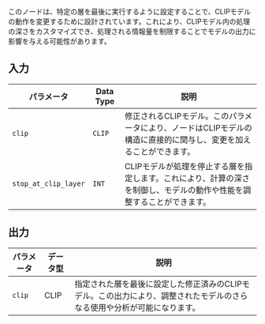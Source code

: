 このノードは、特定の層を最後に実行するように設定することで、CLIPモデルの動作を変更するために設計されています。これにより、CLIPモデル内の処理の深さをカスタマイズでき、処理される情報量を制限することでモデルの出力に影響を与える可能性があります。

## 入力

| パラメータ            | Data Type | 説明 |
|---------------------|--------------|-------------|
| `clip`               | `CLIP`      | 修正されるCLIPモデル。このパラメータにより、ノードはCLIPモデルの構造に直接的に関与し、変更を加えることができます。 |
| `stop_at_clip_layer` | `INT`       | CLIPモデルが処理を停止する層を指定します。これにより、計算の深さを制御し、モデルの動作や性能を調整することができます。 |

## 出力

| パラメータ | データ型 | 説明 |
|-----------|-------------|-------------|
| `clip`    | CLIP      | 指定された層を最後に設定した修正済みのCLIPモデル。この出力により、調整されたモデルのさらなる使用や分析が可能になります。 |
